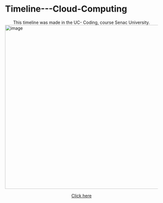 # Timeline---Cloud-Computing
<div align="center"> 
This timeline was made in the UC- Coding, course Senac University.
</div>

<img width="960" height="540" alt="image" src="https://github.com/user-attachments/assets/5bb9361d-2e3e-4364-b2af-750c81c20f17" />

<div align="center"> 


[Click here](https://www.collidu.com/media/catalog/product/img/2/9/2928c1bcc0bbbffa649acc5b59ebf62a97d069cf3826ed8a0ad5b09a8c4be62c/history-of-cloud-computing-slide1.png)

</div>
